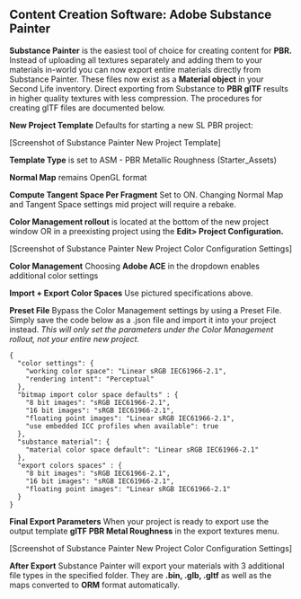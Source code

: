 ## Content Creation Software: Adobe Substance Painter ##

**Substance Painter** is the easiest tool of choice for creating content for **PBR.**
Instead of uploading all textures separately and adding them to your materials in-world you can now export entire materials directly from Substance Painter. These files now exist as a **Material object** in your Second Life inventory. Direct exporting from Substance to **PBR glTF** results in higher quality textures with less compression. The procedures for creating glTF files are documented below.


**New Project Template** Defaults for starting a new SL PBR project:

[Screenshot of Substance Painter New Project Template]

**Template Type** is set to ASM - PBR Metallic Roughness (Starter_Assets)

**Normal Map** remains OpenGL format

**Compute Tangent Space Per Fragment** Set to ON. Changing Normal Map and Tangent Space settings mid project will require a rebake.

**Color Management rollout** is located at the bottom of the new project window OR in a preexisting project using the **Edit> Project Configuration.**

[Screenshot of Substance Painter New Project Color Configuration Settings]


**Color Management** Choosing **Adobe ACE** in the dropdown enables additional color settings

**Import + Export Color Spaces** Use pictured specifications above. 

**Preset File** Bypass the Color Management settings by using a Preset File. Simply save the code below as a .json file and import it into your project instead. *This will only set the parameters under the Color Management rollout, not your entire new project.*

```
{ 
  "color settings": { 
    "working color space": "Linear sRGB IEC61966-2.1", 
    "rendering intent": "Perceptual" 
  }, 
  "bitmap import color space defaults" : { 
    "8 bit images": "sRGB IEC61966-2.1", 
    "16 bit images": "sRGB IEC61966-2.1", 
    "floating point images": "Linear sRGB IEC61966-2.1", 
    "use embedded ICC profiles when available": true 
  }, 
  "substance material": { 
    "material color space default": "Linear sRGB IEC61966-2.1" 
  }, 
  "export colors spaces" : { 
    "8 bit images": "sRGB IEC61966-2.1", 
    "16 bit images": "sRGB IEC61966-2.1", 
    "floating point images": "Linear sRGB IEC61966-2.1" 
  } 
} 

```

**Final Export Parameters** When your project is ready to export use the output template **glTF PBR Metal Roughness** in the export textures menu.

[Screenshot of Substance Painter New Project Color Configuration Settings]

**After Export** Substance Painter will export your materials with 3 additional file types in the specified folder. They are **.bin, .glb, .gltf** as well as the maps converted to **ORM** format automatically. 

